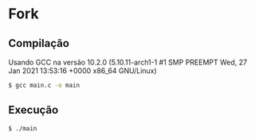 # Fork

## Compilação

Usando GCC na versão 10.2.0 (5.10.11-arch1-1 #1 SMP PREEMPT Wed, 27 Jan 2021 13:53:16 +0000 x86_64 GNU/Linux)

```sh
$ gcc main.c -o main
```

## Execução

```sh
$ ./main
```
